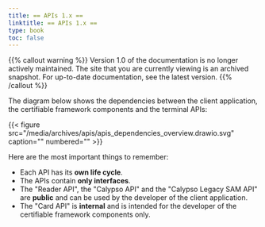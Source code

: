 ```yaml
---
title: == APIs 1.x ==
linktitle: == APIs 1.x ==
type: book
toc: false
---
```


{{% callout warning %}}
Version 1.0 of the documentation is no longer actively maintained. 
The site that you are currently viewing is an archived snapshot. 
For up-to-date documentation, see the latest version.
{{% /callout %}}

The diagram below shows the dependencies between the client application, the certifiable framework components and the 
terminal APIs:

{{< figure src="/media/archives/apis/apis_dependencies_overview.drawio.svg" caption="" numbered="" >}}

Here are the most important things to remember:
* Each API has its **own life cycle**.
* The APIs contain **only interfaces**.
* The "Reader API", the "Calypso API" and the "Calypso Legacy SAM API" are **public** and can be used by the developer 
  of the client application.
* The "Card API" is **internal** and is intended for the developer of the certifiable framework components only.
